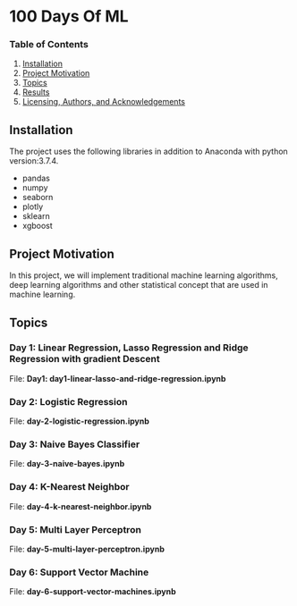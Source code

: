 # 100 Days Of ML

### Table of Contents

1. [Installation](#installation)
2. [Project Motivation](#motivation)
3. [Topics](#topics)
4. [Results](#results)
5. [Licensing, Authors, and Acknowledgements](#licensing)

## Installation <a name="installation"></a>
The project uses the following libraries in addition to Anaconda with python version:3.7.4.
- pandas
- numpy
- seaborn
- plotly
- sklearn
- xgboost
## Project Motivation <a name="motivation"></a>
In this project, we will implement  traditional machine learning algorithms, deep learning algorithms and other statistical concept that are used in machine learning.

## Topics <a name="topics"></a>
### Day 1: Linear Regression, Lasso Regression and Ridge Regression with gradient Descent
File: **Day1: day1-linear-lasso-and-ridge-regression.ipynb**

### Day 2: Logistic Regression
File: **day-2-logistic-regression.ipynb**

### Day 3: Naive Bayes Classifier
File: **day-3-naive-bayes.ipynb**

### Day 4: K-Nearest Neighbor
File: **day-4-k-nearest-neighbor.ipynb**

### Day 5: Multi Layer Perceptron
File: **day-5-multi-layer-perceptron.ipynb**

### Day 6: Support Vector Machine
File: **day-6-support-vector-machines.ipynb**

